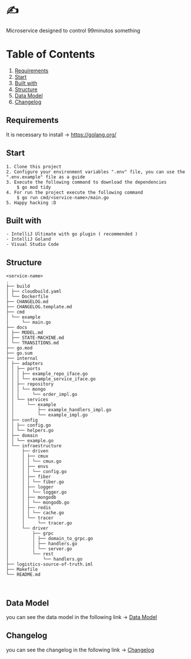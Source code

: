 # :writing_hand: <service-name>

Microservice designed to control 99minutos something

# Table of Contents

1. [Requirements](#requirements)
2. [Start](#start)
3. [Built with](#built-with)
4. [Structure](#structure)
5. [Data Model](#data-model)
6. [Changelog](#changelog)

## Requirements

It is necessary to install -> https://golang.org/

## Start

    1. Clone this project 
    2. Configure your environment variables ".env" file, you can use the ".env.example" file as a guide
    3. Execute the following command to download the dependencies
        $ go mod tidy
    4. For run the project execute the following command
        $ go run cmd/<service-name>/main.go
    5. Happy hacking :D

## Built with

    - IntelliJ Ultimate with go plugin ( recommended )
    - IntelliJ Goland
    - Visual Studio Code

## Structure

```
<service-name>
.
├── build
│ ├── cloudbuild.yaml
│ └── Dockerfile
├── CHANGELOG.md
├── CHANGELOG.template.md
├── cmd
│ └── example
│     └── main.go
├── docs
│ ├── MODEL.md
│ ├── STATE-MACHINE.md
│ └── TRANSITIONS.md
├── go.mod
├── go.sum
├── internal
│ ├── adapters
│ │ ├── ports
│ │ │ ├── example_repo_iface.go
│ │ │ └── example_service_iface.go
│ │ ├── repository
│ │ │ └── mongo
│ │ │     └── order_impl.go
│ │ └── services
│ │     └── example
│ │         ├── example_handlers_impl.go
│ │         └── example_impl.go
│ ├── config
│ │ ├── config.go
│ │ └── helpers.go
│ ├── domain
│ │ └── example.go
│ └── infraestructure
│     ├── driven
│     │ ├── cmux
│     │ │ └── cmux.go
│     │ ├── envs
│     │ │ └── config.go
│     │ ├── fiber
│     │ │ └── fiber.go
│     │ ├── logger
│     │ │ └── logger.go
│     │ ├── mongodb
│     │ │ └── mongodb.go
│     │ ├── redis
│     │ │ └── cache.go
│     │ └── tracer
│     │     └── tracer.go
│     └── driver
│         ├── grpc
│         │ ├── domain_to_grpc.go
│         │ ├── handlers.go
│         │ └── server.go
│         └── rest
│             └── handlers.go
├── logistics-source-of-truth.iml
├── Makefile
└── README.md



```

## Data Model

you can see the data model in the following link -> [Data Model](docs/MODEL.md)

## Changelog

you can see the changelog in the following link -> [Changelog](CHANGELOG.md)